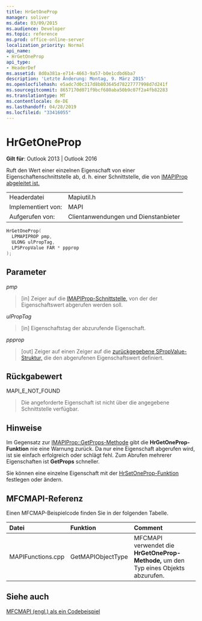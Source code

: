 ```yaml
---
title: HrGetOneProp
manager: soliver
ms.date: 03/09/2015
ms.audience: Developer
ms.topic: reference
ms.prod: office-online-server
localization_priority: Normal
api_name:
- HrGetOneProp
api_type:
- HeaderDef
ms.assetid: 8d0a381a-e714-4663-9a57-b0e1cdbd6ba7
description: 'Letzte Änderung: Montag, 9. März 2015'
ms.openlocfilehash: e5adc7d0c317d8b803645d78227777998d7d241f
ms.sourcegitcommit: 8657170d071f9bcf680aba50b9c07f2a4fb82283
ms.translationtype: MT
ms.contentlocale: de-DE
ms.lasthandoff: 04/28/2019
ms.locfileid: "33416055"
---
```

# <a name="hrgetoneprop"></a>HrGetOneProp

  
  
**Gilt für**: Outlook 2013 | Outlook 2016 
  
Ruft den Wert einer einzelnen Eigenschaft von einer Eigenschaftenschnittstelle ab, d. h. einer Schnittstelle, die von [IMAPIProp abgeleitet ist.](imapipropiunknown.md) 
  
|||
|:-----|:-----|
|Headerdatei  <br/> |Mapiutil.h  <br/> |
|Implementiert von:  <br/> |MAPI  <br/> |
|Aufgerufen von:  <br/> |Clientanwendungen und Dienstanbieter  <br/> |
   
```cpp
HrGetOneProp(
  LPMAPIPROP pmp,
  ULONG ulPropTag,
  LPSPropValue FAR * ppprop
);
```

## <a name="parameters"></a>Parameter

 _pmp_
  
> [in] Zeiger auf die [IMAPIProp-Schnittstelle,](imapipropiunknown.md) von der der Eigenschaftswert abgerufen werden soll. 
    
 _ulPropTag_
  
> [in] Eigenschaftstag der abzurufende Eigenschaft. 
    
 _ppprop_
  
> [out] Zeiger auf einen Zeiger auf die [zurückgegebene SPropValue-Struktur,](spropvalue.md) die den abgerufenen Eigenschaftswert definiert. 
    
## <a name="return-value"></a>Rückgabewert

MAPI_E_NOT_FOUND 
  
> Die angeforderte Eigenschaft ist nicht über die angegebene Schnittstelle verfügbar.
    
## <a name="remarks"></a>Hinweise

Im Gegensatz zur [IMAPIProp::GetProps-Methode](imapiprop-getprops.md) gibt die **HrGetOneProp-Funktion** nie eine Warnung zurück. Da nur eine Eigenschaft abgerufen wird, ist sie einfach erfolgreich oder schlägt fehl. Zum Abrufen mehrerer Eigenschaften ist **GetProps** schneller. 
  
Sie können eine einzelne Eigenschaft mit der [HrSetOneProp-Funktion](hrsetoneprop.md) festlegen oder ändern. 
  
## <a name="mfcmapi-reference"></a>MFCMAPI-Referenz

Einen MFCMAP-Beispielcode finden Sie in der folgenden Tabelle.
  
|**Datei**|**Funktion**|**Comment**|
|:-----|:-----|:-----|
|MAPIFunctions.cpp  <br/> |GetMAPIObjectType  <br/> |MFCMAPI verwendet die **HrGetOneProp-Methode,** um den Typ eines Objekts abzurufen.  <br/> |
   
## <a name="see-also"></a>Siehe auch



[MFCMAPI (engl.) als ein Codebeispiel](mfcmapi-as-a-code-sample.md)

